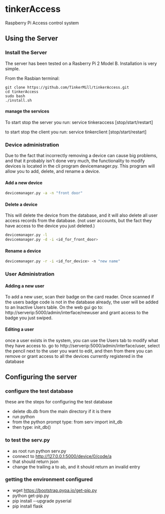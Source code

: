 # tinkerAccess
Raspberry Pi Access control system

## Using the Server
### Install the Server
The server has been tested on a Rasberry Pi 2 Model B. Installation is very simple.


From the Rasbian terminal:

```
git clone https://github.com/TinkerMill/tinkerAccess.git
cd tinkerAccess
sudo bash
./install.sh
```

#### manage the services

To start stop the server you run: service tinkeraccess [stop/start/restart]

to start stop the client you run: service tinkerclient [stop/start/restart]

### Device administration
Due to the fact that incorrectly removing a device can cause big problems, and
that it probably isn't done very much, the functionality to modify devices
is located in the cli program devicemanager.py.  This program will allow
you to add, delete, and rename a device.

#### Add a new device
```sh
devicemanager.py -a -n "front door"
```
#### Delete a device
This will delete the device from the database, and it will also delete
all user access records from the database. (not user accounts, but
the fact they have access to the device you just deleted.)
```sh
devicemanager.py -l
devicemanager.py -d -i <id_for_front_door>
```
#### Rename a device
```sh
devicemanager.py -r -i <id_for_device> -n "new name"
```

### User Administration
#### Adding a new user
To add a new user, scan their badge on the card reader.  Once scanned
if the users badge code is not in the database already, the user
will be added to an Inactive Users table.  On the web gui go to:
http://serverip:5000/admin/interface/newuser  and grant access to
the badge you just swiped.
#### Editing a user
once a user exists in the system, you can use the Users tab to modify
what they have access to.  go to http://serverip:5000/admin/interface/user,
select the pencil next to the user you want to edit, and then from there
you can remove or grant access to all the devices currently registered
in the database


## Configuring the server
### configure the test database
these are the steps for configuring the test database
- delete db.db from the main directory if it is there
- run python
- from the python prompt type:  from serv import init_db
- then type:  init_db()
### to test the serv.py
- as root run python serv.py
- connect to http://127.0.0.1:5000/device/0/code/a
- that should return json
- change the trailing a to ab, and it should return an invalid entry


### getting the environment configured
-  wget https://bootstrap.pypa.io/get-pip.py
-  python get-pip.py
-  pip install --upgrade pyserial
-  pip install flask

